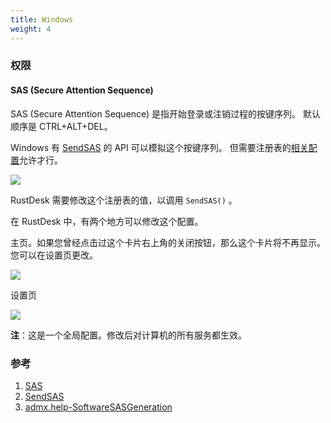 ```yaml
---
title: Windows
weight: 4
---
```


### 权限

#### SAS (Secure Attention Sequence)

SAS (Secure Attention Sequence) 是指开始登录或注销过程的按键序列。 默认顺序是 CTRL+ALT+DEL。

Windows 有 [SendSAS](https://learn.microsoft.com/en-us/windows/win32/api/sas/nf-sas-sendsas) 的 API 可以模拟这个按键序列。
但需要注册表的[相关配置](https://admx.help/?Category=Windows_10_2016&Policy=Microsoft.Policies.WindowsLogon2::SoftwareSASGeneration)允许才行。

![](/docs/en/client/windows/images/1-registry.png)

RustDesk 需要修改这个注册表的值，以调用 `SendSAS()` 。

在 RustDesk 中，有两个地方可以修改这个配置。

主页。如果您曾经点击过这个卡片右上角的关闭按钮，那么这个卡片将不再显示。您可以在设置页更改。

![](/docs/en/client/windows/images/2-home.png)

设置页

![](/docs/en/client/windows/images/3-settings.png)

**注**：这是一个全局配置。修改后对计算机的所有服务都生效。


### 参考

1. [SAS](https://learn.microsoft.com/en-us/windows/win32/secgloss/s-gly#:~:text=clients%20and%20servers.-,secure%20attention%20sequence,-(SAS)%20A%20key)
1. [SendSAS](https://learn.microsoft.com/en-us/windows/win32/api/sas/nf-sas-sendsas)
1. [admx.help-SoftwareSASGeneration](https://admx.help/?Category=Windows_10_2016&Policy=Microsoft.Policies.WindowsLogon2::SoftwareSASGeneration)
